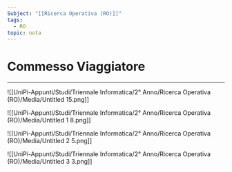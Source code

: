 ```yaml
---
Subject: "[[Ricerca Operativa (RO)]]"
tags:
  - RO
topic: nota
---
```



# Commesso Viaggiatore
---

![[UniPi-Appunti/Studi/Triennale Informatica/2° Anno/Ricerca Operativa (RO)/Media/Untitled 15.png]]

![[UniPi-Appunti/Studi/Triennale Informatica/2° Anno/Ricerca Operativa (RO)/Media/Untitled 1 8.png]]

![[UniPi-Appunti/Studi/Triennale Informatica/2° Anno/Ricerca Operativa (RO)/Media/Untitled 2 5.png]]

![[UniPi-Appunti/Studi/Triennale Informatica/2° Anno/Ricerca Operativa (RO)/Media/Untitled 3 3.png]]

